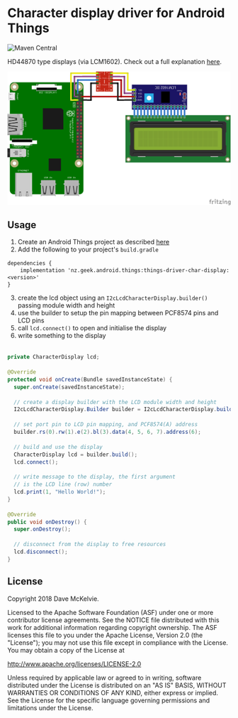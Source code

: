 Character display driver for Android Things
===========================================

![Maven Central](https://img.shields.io/maven-central/v/nz.geek.android/things-driver-char-display)

HD44870 type displays (via LCM1602). Check out a full explanation [here](https://www.hackster.io/davemckelvie/character-displays-with-android-things-6d44b1).

![Raspberry Pi Hookup](rpi3_lcd.png)

## Usage

1. Create an Android Things project as described [here](https://developer.android.com/things/training/first-device/create-studio-project.html)
2. Add the following to your project's `build.gradle`
```
dependencies {
    implementation 'nz.geek.android.things:things-driver-char-display:<version>'
}
```
3. create the lcd object using an `I2cLcdCharacterDisplay.builder()` passing module width and height
4. use the builder to setup the pin mapping between PCF8574 pins and LCD pins
5. call `lcd.connect()` to open and initialise the display
6. write something to the display
```java

private CharacterDisplay lcd;

@Override
protected void onCreate(Bundle savedInstanceState) {
  super.onCreate(savedInstanceState);

  // create a display builder with the LCD module width and height
  I2cLcdCharacterDisplay.Builder builder = I2cLcdCharacterDisplay.builder(20, 4);

  // set port pin to LCD pin mapping, and PCF8574(A) address
  builder.rs(0).rw(1).e(2).bl(3).data(4, 5, 6, 7).address(6);

  // build and use the display
  CharacterDisplay lcd = builder.build();
  lcd.connect();

  // write message to the display, the first argument
  // is the LCD line (row) number
  lcd.print(1, "Hello World!");
}

@Override
public void onDestroy() {
  super.onDestroy();

  // disconnect from the display to free resources
  lcd.disconnect();
}
```
License
-------

Copyright 2018 Dave McKelvie.

Licensed to the Apache Software Foundation (ASF) under one or more contributor
license agreements.  See the NOTICE file distributed with this work for
additional information regarding copyright ownership.  The ASF licenses this
file to you under the Apache License, Version 2.0 (the "License"); you may not
use this file except in compliance with the License.  You may obtain a copy of
the License at

  http://www.apache.org/licenses/LICENSE-2.0

Unless required by applicable law or agreed to in writing, software
distributed under the License is distributed on an "AS IS" BASIS, WITHOUT
WARRANTIES OR CONDITIONS OF ANY KIND, either express or implied.  See the
License for the specific language governing permissions and limitations under
the License.

